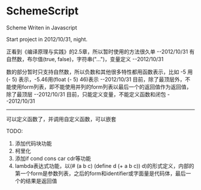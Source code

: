 SchemeScript
============

Scheme Writen in Javascript

Start project in 2012/10/31, night.

正看到《编译原理与实践》的2.5章，所以暂时使用的方法很久单       --2012/10/31
有自然数，布尔值(true, false)，字符串("...")，变量定义           --2012/10/31

数的部分暂时只支持自然数，所以负数和其他很多特性都用函数表示，比如 -5 用(- 5) 表示，-5.46用(float (- 5) 46)表示        --2012/10/31
目前，除了最顶层外，不能使用form列表，即不能使用并列的form列表以最后一个的返回值作为返回值，除了最顶层         --2012/10/31
目前，只能定义变量，不能定义函数和闭包         --2012/10/31

****
可以定义函数了，并调用自定义函数，可以嵌套


TODO:
1. 添加代码块功能
2. 柯里化
3. 添加if cond cons car cdr等功能
4. lambda表达式功能，以(# (a b c) (define d (+ a b c)) d)的形式定义，内部的第一个form是参数列表，之后的form和identifier或字面量是代码体，最后一个的结果是返回值
